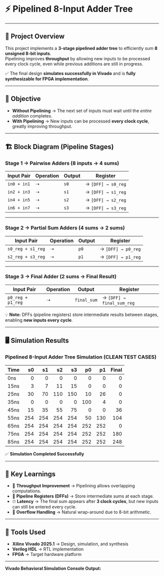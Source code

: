 # ⚡ Pipelined 8-Input Adder Tree  

---

## 📌 Project Overview  

This project implements a **3-stage pipelined adder tree** to efficiently sum **8 unsigned 8-bit inputs**.  
Pipelining improves **throughput** by allowing new inputs to be processed every clock cycle, even while previous additions are still in progress.  

✅ The final design **simulates successfully in Vivado** and is **fully synthesizable for FPGA implementation**.  

---

## 🎯 Objective  

- **Without Pipelining** → The next set of inputs must wait until the *entire addition* completes.  
- **With Pipelining** → New inputs can be processed **every clock cycle**, greatly improving throughput.  

---

## 🏗 Block Diagram (Pipeline Stages)  

### **Stage 1 → Pairwise Adders (8 inputs → 4 sums)**  

| Input Pair | Operation | Output | Register |
|------------|-----------|--------|----------|
| `in0 + in1` | ➝ | `s0` | → `[DFF] → s0_reg` |
| `in2 + in3` | ➝ | `s1` | → `[DFF] → s1_reg` |
| `in4 + in5` | ➝ | `s2` | → `[DFF] → s2_reg` |
| `in6 + in7` | ➝ | `s3` | → `[DFF] → s3_reg` |

---

### **Stage 2 → Partial Sum Adders (4 sums → 2 sums)**  

| Input Pair | Operation | Output | Register |
|------------|-----------|--------|----------|
| `s0_reg + s1_reg` | ➝ | `p0` | → `[DFF] → p0_reg` |
| `s2_reg + s3_reg` | ➝ | `p1` | → `[DFF] → p1_reg` |

---

### **Stage 3 → Final Adder (2 sums → Final Result)**  

| Input Pair | Operation | Output | Register |
|------------|-----------|--------|----------|
| `p0_reg + p1_reg` | ➝ | `final_sum` | → `[DFF] → final_sum_reg` |

💡 **Note:** DFFs (pipeline registers) store intermediate results between stages, enabling **new inputs every cycle**.  

---

## 🖥 Simulation Results  

### Pipelined 8-Input Adder Tree Simulation (CLEAN TEST CASES)  

| Time |   s0 |   s1 |   s2 |   s3 |  p0 |  p1 | Final |
|------|-----:|-----:|-----:|-----:|----:|----:|------:|
|  0ns |    0 |    0 |    0 |    0 |   0 |   0 |     0 |
| 15ns |    3 |    7 |   11 |   15 |   0 |   0 |     0 |
| 25ns |   30 |   70 |  110 |  150 |  10 |  26 |     0 |
| 35ns |    0 |    0 |    0 |    0 | 100 |   4 |     0 |
| 45ns |   15 |   35 |   55 |   75 |   0 |   0 |    36 |
| 55ns |  254 |  254 |  254 |  254 |  50 | 130 |   104 |
| 65ns |  254 |  254 |  254 |  254 | 252 | 252 |     0 |
| 75ns |  254 |  254 |  254 |  254 | 252 | 252 |   180 |
| 85ns |  254 |  254 |  254 |  254 | 252 | 252 |   248 |

✅ **Simulation Completed Successfully**  

---

## 🔑 Key Learnings  

- 🚀 **Throughput Improvement** → Pipelining allows overlapping computations.  
- 📝 **Pipeline Registers (DFFs)** → Store intermediate sums at each stage.  
- ⏱ **Latency** → The final sum appears after **3 clock cycles**, but new inputs can still be entered every cycle.  
- 🔄 **Overflow Handling** → Natural wrap-around due to 8-bit arithmetic.  

---

## 📂 Tools Used  

- **Xilinx Vivado 2025.1** → Design, simulation, and synthesis  
- **Verilog HDL** → RTL implementation  
- **FPGA** → Target hardware platform  

---

**Vivado Behavioral Simulation Console Output:**  

